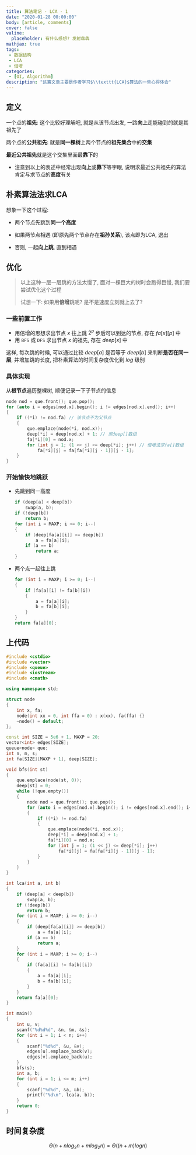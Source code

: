 ```yaml
---
title: 算法笔记 - LCA - 1
date: "2020-01-28 00:00:00"
body: [article, comments]
cover: false
valine:
  placeholder: 有什么感想? 发射犇犇
mathjax: true
tags:
 - 数据结构
 - LCA
 - 倍增
categories:
 - [OI, Algorithm]
description: "这篇文章主要是作者学习$\\texttt{LCA}$算法的一些心得体会"
---
```


## 定义

一个点的**祖先**: 这个比较好理解吧, 就是从该节点出发, 一路**向上**走能碰到的就是其祖先了

两个点的**公共祖先**: 就是**同一棵树**上两个节点的**祖先集合**中的**交集**

**最近公共祖先**就是这个交集里面最**靠下**的

* 注意到以上的表述中经常出现**向上**或**靠下**等字眼, 说明求最近公共祖先的算法肯定与求节点的**高度**有关

## 朴素算法法求LCA

想象一下这个过程: 

* 两个节点先跳到**同一个高度**

* 如果两节点相遇 (即原先两个节点存在**祖孙关系**), 该点即为LCA, 退出

* 否则, 一起**向上跳**, 直到相遇

## 优化

> 以上这种一层一层跳的方法太慢了, 面对一棵巨大的树时会跑得巨慢, 我们要尝试优化这个过程
>
> 试想一下: 如果用**倍增**跳呢? 是不是速度立刻就上去了?

### 一些前置工作

* 用倍增的思想求出节点 $x$ 往上跳 $2^p$ 步后可以到达的节点, 存在 $fa[x][p]$ 中
* 用 $\texttt{BFS}$ 或 $\texttt{DFS}$ 求出节点 $x$ 的祖先, 存在 $deep[x]$ 中

这样, 每次跳的时候, 可以通过比较 $deep[a]$ 是否等于 $deep[b]$ 来判断**是否在同一层**, 并增加跳的长度, 把朴素算法的时间复杂度优化到 $log$ 级别

### 具体实现

从**根节点**遍历整棵树, 顺便记录一下子节点的信息

```cpp Code
node nod = que.front(); que.pop();
for (auto i = edges[nod.x].begin(); i != edges[nod.x].end(); i++)
{
    if ((*i) != nod.fa) // 该节点不为父节点
    {
        que.emplace(node(*i, nod.x));
        deep[*i] = deep[nod.x] + 1; // 求deep[]数组
        fa[*i][0] = nod.x;
        for (int j = 1; (1 << j) <= deep[*i]; j++) // 倍增法求fa[]数组
            fa[*i][j] = fa[fa[*i][j - 1]][j - 1];
    }
}
```

### 开始愉快地跳跃

* 先跳到同一高度

  ```cpp Code
  if (deep[a] < deep[b])
      swap(a, b);
  if (!deep[b])
      return b;
  for (int i = MAXP; i >= 0; i--)
  {
      if (deep[fa[a][i]] >= deep[b])
          a = fa[a][i];
      if (a == b)
          return a;
  }
  ```

* 两个点一起往上跳

  ```cpp Code
  for (int i = MAXP; i >= 0; i--)
  {
      if (fa[a][i] != fa[b][i])
      {
          a = fa[a][i];
          b = fa[b][i];
      }
  }
  return fa[a][0];
  ```

## 上代码

```cpp Code
#include <cstdio>
#include <vector>
#include <queue>
#include <iostream>
#include <cmath>

using namespace std;

struct node
{
    int x, fa;
    node(int xx = 0, int ffa = 0) : x(xx), fa(ffa) {}
    ~node() = default;
};

const int SIZE = 5e6 + 1, MAXP = 20;
vector<int> edges[SIZE];
queue<node> que;
int n, m, s;
int fa[SIZE][MAXP + 1], deep[SIZE];

void bfs(int st)
{
    que.emplace(node(st, 0));
    deep[st] = 0;
    while (!que.empty())
    {
        node nod = que.front(); que.pop();
        for (auto i = edges[nod.x].begin(); i != edges[nod.x].end(); i++)
        {
            if ((*i) != nod.fa)
            {
                que.emplace(node(*i, nod.x));
                deep[*i] = deep[nod.x] + 1;
                fa[*i][0] = nod.x;
                for (int j = 1; (1 << j) <= deep[*i]; j++)
                    fa[*i][j] = fa[fa[*i][j - 1]][j - 1];
            }
        }
    }
}

int lca(int a, int b)
{
    if (deep[a] < deep[b])
        swap(a, b);
    if (!deep[b])
        return b;
    for (int i = MAXP; i >= 0; i--)
    {
        if (deep[fa[a][i]] >= deep[b])
            a = fa[a][i];
        if (a == b)
            return a;
    }
    for (int i = MAXP; i >= 0; i--)
    {
        if (fa[a][i] != fa[b][i])
        {
            a = fa[a][i];
            b = fa[b][i];
        }
    }
    return fa[a][0];
}

int main()
{
    int u, v;
    scanf("%d%d%d", &n, &m, &s);
    for (int i = 1; i < n; i++)
    {
        scanf("%d%d", &u, &v);
        edges[u].emplace_back(v);
        edges[v].emplace_back(u);
    }
    bfs(s);
    int a, b;
    for (int i = 1; i <= m; i++)
    {
        scanf("%d%d", &a, &b);
        printf("%d\n", lca(a, b));
    }
    return 0;
}
```

## 时间复杂度

$$\Theta{(n + nlog_2n + mlog_2n)} = \Theta{((n + m)logn)}$$

